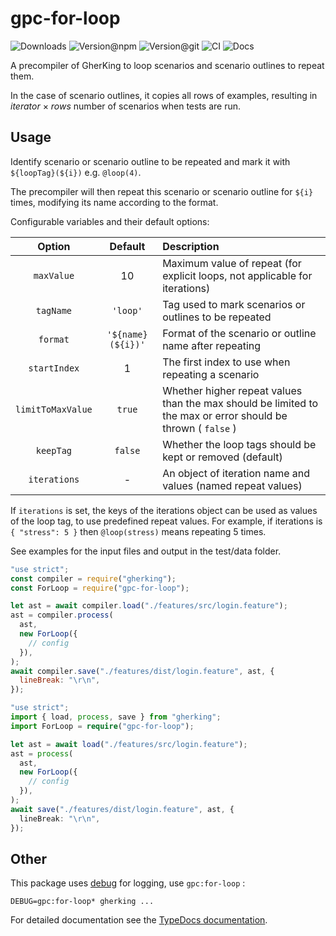 # gpc-for-loop

![Downloads](https://img.shields.io/npm/dw/gpc-for-loop?style=flat-square) ![Version@npm](https://img.shields.io/npm/v/gpc-for-loop?label=version%40npm&style=flat-square) ![Version@git](https://img.shields.io/github/package-json/v/gherking/gpc-for-loop/master?label=version%40git&style=flat-square) ![CI](https://img.shields.io/github/actions/workflow/status/gherking/gpc-for-loop/ci.yml?branch=main&label=ci&style=flat-square) ![Docs](https://img.shields.io/github/actions/workflow/status/gherking/gpc-for-loop/dics.yml?branch=main&label=docs&style=flat-square)

A precompiler of GherKing to loop scenarios and scenario outlines to repeat them.

In the case of scenario outlines, it copies all rows of examples, resulting in _iterator_ × _rows_ number of scenarios when tests are run.

## Usage

Identify scenario or scenario outline to be repeated and mark it with `${loopTag}(${i})` e.g. `@loop(4)`.

The precompiler will then repeat this scenario or scenario outline for `${i}` times, modifying its name according to the format.

Configurable variables and their default options:

|      Option       |      Default       | Description                                                                                                  |
| :---------------: | :----------------: | :----------------------------------------------------------------------------------------------------------- |
|    `maxValue`     |         10         | Maximum value of repeat (for explicit loops, not applicable for iterations)                                  |
|     `tagName`     |      `'loop'`      | Tag used to mark scenarios or outlines to be repeated                                                        |
|     `format`      | `'${name} (${i})'` | Format of the scenario or outline name after repeating                                                       |
|   `startIndex`    |         1          | The first index to use when repeating a scenario                                                             |
| `limitToMaxValue` |       `true`       | Whether higher repeat values than the max should be limited to the max or error should be thrown ( `false` ) |
|     `keepTag`     |      `false`       | Whether the loop tags should be kept or removed (default)                                                    |
|   `iterations`    |         -          | An object of iteration name and values (named repeat values)                                                 |

If `iterations` is set, the keys of the iterations object can be used as values of the loop tag, to use predefined repeat values. For example, if iterations is `{ "stress": 5 }` then `@loop(stress)` means repeating 5 times.

See examples for the input files and output in the test/data folder.

```javascript
"use strict";
const compiler = require("gherking");
const ForLoop = require("gpc-for-loop");

let ast = await compiler.load("./features/src/login.feature");
ast = compiler.process(
  ast,
  new ForLoop({
    // config
  }),
);
await compiler.save("./features/dist/login.feature", ast, {
  lineBreak: "\r\n",
});
```

```typescript
"use strict";
import { load, process, save } from "gherking";
import ForLoop = require("gpc-for-loop");

let ast = await load("./features/src/login.feature");
ast = process(
  ast,
  new ForLoop({
    // config
  }),
);
await save("./features/dist/login.feature", ast, {
  lineBreak: "\r\n",
});
```

## Other

This package uses [debug](https://www.npmjs.com/package/debug) for logging, use `gpc:for-loop` :

```shell
DEBUG=gpc:for-loop* gherking ...
```

For detailed documentation see the [TypeDocs documentation](https://gherking.github.io/gpc-for-loop/).
